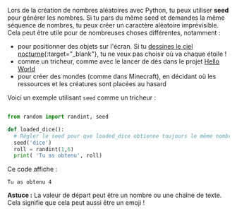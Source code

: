 Lors de la création de nombres aléatoires avec Python, tu peux utiliser **seed** pour générer les nombres. Si tu pars du même seed et demandes la même séquence de nombres, tu peux créer un caractère aléatoire imprévisible. Cela peut être utile pour de nombreuses choses différentes, notamment :

- pour positionner des objets sur l'écran. Si tu [dessines le ciel nocturne](https://trinket.io/python/c67c589510?outputOnly=true&runOption=run){:target="_blank"}, tu ne veux pas choisir où va chaque étoile !
- comme un tricheur, comme avec le lancer de dés dans le projet [Hello World](https://projects.raspberrypi.org/en/projects/hello-world)
- pour créer des mondes (comme dans Minecraft), en décidant où les ressources et les créatures sont placées au hasard


Voici un exemple utilisant `seed` comme un tricheur :

```python

from random import randint, seed

def loaded_dice():
  # Régler le seed pour que loaded_dice obtienne toujours le même nombre
  seed('dice')
  roll = randint(1,6)
  print( 'Tu as obtenu', roll)

```
Ce code affiche :

```
Tu as obtenu 4
```

**Astuce :** La valeur de départ peut être un nombre ou une chaîne de texte. Cela signifie que cela peut aussi être un emoji !